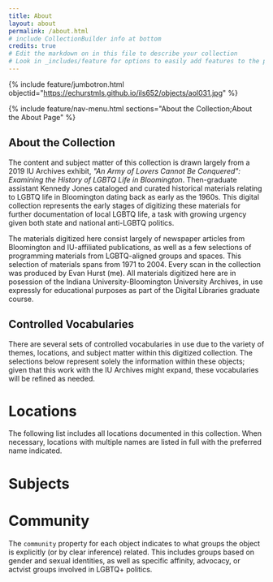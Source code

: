 ```yaml
---
title: About
layout: about
permalink: /about.html
# include CollectionBuilder info at bottom
credits: true
# Edit the markdown on in this file to describe your collection
# Look in _includes/feature for options to easily add features to the page
---
```


{% include feature/jumbotron.html objectid="https://echurstmls.github.io/ils652/objects/aol031.jpg" %}

{% include feature/nav-menu.html sections="About the Collection;About the About Page" %}

## About the Collection

The content and subject matter of this collection is drawn largely from a 2019 IU Archives exhibit, *"An Army of Lovers Cannot Be Conquered": Examining the History of LGBTQ Life in Bloomington*. Then-graduate assistant Kennedy Jones cataloged and curated historical materials relating to LGBTQ life in Bloomington dating back as early as the 1960s. This digital collection represents the early stages of digitizing these materials for further documentation of local LGBTQ life, a task with growing urgency given both state and national anti-LGBTQ politics.

The materials digitized here consist largely of newspaper articles from Bloomington and IU-affiliated publications, as well as a few selections of programming materials from LGBTQ-aligned groups and spaces. This selection of materials spans from 1971 to 2004. Every scan in the collection was produced by Evan Hurst (me). All materials digitized here are in posession of the Indiana University-Bloomington University Archives, in use expressly for educational purposes as part of the Digital Libraries graduate course. 

## Controlled Vocabularies

There are several sets of controlled vocabularies in use due to the variety of themes, locations, and subject matter within this digitized collection. The selections below represent solely the information within these objects; given that this work with the IU Archives might expand, these vocabularies will be refined as needed.

# Locations
The following list includes all locations documented in this collection. When necessary, locations with multiple names are listed in full with the preferred name indicated.

# Subjects


# Community
The `community` property for each object indicates to what groups the object is explicitly (or by clear inference) related. This includes groups based on gender and sexual identities, as well as specific affinity, advocacy, or actvist groups involved in LGBTQ+ politics. 



